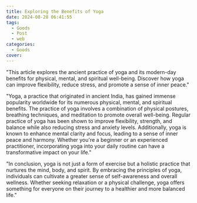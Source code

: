 ```yaml
---
title: Exploring the Benefits of Yoga
date: 2024-08-28 06:41:55
tags:
  - Goods
  - Post
  - web
categories:
  - Goods
cover: 
---
```


"This article explores the ancient practice of yoga and its modern-day benefits for physical, mental, and spiritual well-being. Discover how yoga can improve flexibility, reduce stress, and promote a sense of inner peace."

"Yoga, a practice that originated in ancient India, has gained immense popularity worldwide for its numerous physical, mental, and spiritual benefits. The practice of yoga involves a combination of physical postures, breathing techniques, and meditation to promote overall well-being. Regular practice of yoga has been shown to improve flexibility, strength, and balance while also reducing stress and anxiety levels. Additionally, yoga is known to enhance mental clarity and focus, leading to a sense of inner peace and harmony. Whether you're a beginner or an experienced practitioner, incorporating yoga into your daily routine can have a transformative impact on your life."

"In conclusion, yoga is not just a form of exercise but a holistic practice that nurtures the mind, body, and spirit. By embracing the principles of yoga, individuals can cultivate a greater sense of self-awareness and overall wellness. Whether seeking relaxation or a physical challenge, yoga offers something for everyone on their journey to a healthier and more balanced life."
